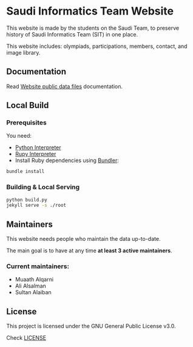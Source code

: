 # Saudi Informatics Team Website
This website is made by the students on the Saudi Team, to preserve history of Saudi Informatics Team (SIT) in one place.

This website includes: olympiads, participations, members, contact, and image library.

## Documentation
Read [Website public data files](https://sainformatics.org/data/) documentation.

## Local Build
### Prerequisites
You need:
- [Python Interpreter](https://python.org)
- [Rupy Interpreter](https://www.ruby-lang.org)
- Install Ruby dependencies using [Bundler](https://bundler.io):
```sh
bundle install
```

### Building & Local Serving
```sh
python build.py
jekyll serve -s ./root
```

## Maintainers
This website needs people who maintain the data up-to-date.

The main goal is to have at any time **at least 3 active maintainers**.

### Current maintainers:

- Muaath Alqarni
- Ali Alsalman
- Sultan Alaiban

## License
This project is licensed under the GNU General Public License v3.0.

Check [LICENSE](https://github.com/informatics-sa/informatics-sa.github.io/blob/main/LICENSE)
